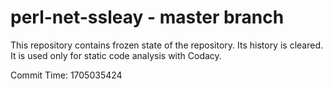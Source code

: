 # perl-net-ssleay - master branch

This repository contains frozen state of the repository.
Its history is cleared. It is used only for static code
analysis with Codacy.

Commit Time: 1705035424